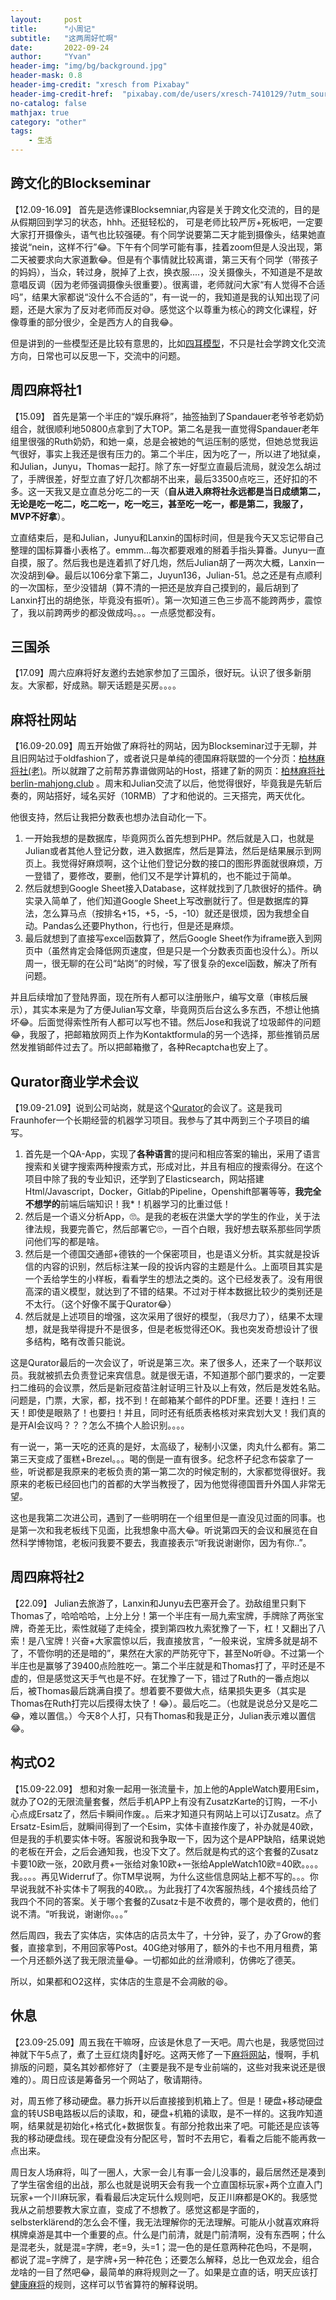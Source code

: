 ```yaml
---
layout:     post
title:      "小周记"
subtitle:   "这两周好忙啊"
date:       2022-09-24
author:     "Yvan"
header-img: "img/bg/background.jpg"
header-mask: 0.8
header-img-credit: "xresch from Pixabay"
header-img-credit-href:  "pixabay.com/de/users/xresch-7410129/?utm_source=link-attribution&utm_medium=referral&utm_campaign=image&utm_content=3041437"
no-catalog: false
mathjax: true
category: "other"
tags:
    - 生活
---
```


## 跨文化的Blockseminar
【12.09-16.09】 首先是选修课Blocksemniar,内容是关于跨文化交流的，目的是从假期回到学习的状态，hhh。还挺轻松的， 可是老师比较严厉+死板吧，一定要大家打开摄像头，语气也比较强硬。有个同学说要第二天才能到摄像头，结果她直接说“nein，这样不行”😂。下午有个同学可能有事，挂着zoom但是人没出现，第二天被要求向大家道歉😂。但是有个事情就比较离谱，第三天有个同学（带孩子的妈妈），当众，转过身，脱掉了上衣，换衣服....，没关摄像头，不知道是不是故意唱反调（因为老师强调摄像头很重要）。很离谱，老师就问大家“有人觉得不合适吗”，结果大家都说“没什么不合适的”，有一说一的，我知道是我的认知出现了问题，还是大家为了反对老师而反对😅。感觉这个以尊重为核心的跨文化课程，好像尊重的部分很少，全是西方人的自我😂。

但是讲到的一些模型还是比较有意思的，比如[四耳模型](https://upwikizh.top/wiki/Four-sides_model)，不只是社会学跨文化交流方向，日常也可以反思一下，交流中的问题。

## 周四麻将社1
【15.09】 首先是第一个半庄的“娱乐麻将”，抽签抽到了Spandauer老爷爷老奶奶组合，就很顺利地50800点拿到了大TOP。第二名是我一直觉得Spandauer老年组里很强的Ruth奶奶，和她一桌，总是会被她的气运压制的感觉，但她总觉我运气很好，事实上我还是很有压力的。第二个半庄，因为吃了一，所以进了地狱桌，和Julian，Junyu，Thomas一起打。除了东一好型立直最后流局，就没怎么胡过了，手牌很差，好型立直了好几次都胡不出来，最后33500点吃三，还好扣的不多。这一天我又是立直总分吃二的一天（**自从进入麻将社永远都是当日成绩第二，无论是吃一吃二，吃二吃一，吃一吃三，甚至吃一吃一，都是第二，我服了，MVP不好拿**）。

立直结束后，是和Julian，Junyu和Lanxin的国标时间，但是我今天又忘记带自己整理的国标算番小表格了。emmm...每次都要艰难的掰着手指头算番。Junyu一直自摸，服了。然后我也是连着抓了好几炮，然后Julian胡了一两次大概，Lanxin一次没胡到😂。最后以106分拿下第二，Juyun136，Julian-51。总之还是有点顺利的一次国标，至少没错胡（算不清的一把还是放弃自己摸到的，最后胡到了Lanxin打出的胡绝张，毕竟没有振听）。第一次知道三色三步高不能跨两步，震惊了，我以前跨两步的都没做成吗。。。一点感觉都没有。

## 三国杀
【17.09】周六应麻将好友邀约去她家参加了三国杀，很好玩。认识了很多新朋友。大家都，好成熟。聊天话题是买房。。。。

## 麻将社网站
【16.09-20.09】周五开始做了麻将社的网站，因为Blockseminar过于无聊，并且旧网站过于oldfashion了，或者说只是单纯的德国麻将联盟的一个分页：[柏林麻将社(老)](http://dmjl.de/dmjl-regional/berlin-mah-jongg-club/)。所以就蹭了之前帮苏靠谱做网站的Host，搭建了新的网页：[柏林麻将社](http://berlin-mahjong.club/) [berlin-mahjong.club](http://berlin-mahjong.club/) 。周末和Julian交流了以后，他觉得很好，毕竟我是先斩后奏的，网站搭好，域名买好（10RMB）了才和他说的。三天搭完，两天优化。

他很支持，然后让我把分数表也想办法自动化一下。
1. 一开始我想的是数据库，毕竟网页么首先想到PHP。然后就是入口，也就是Julian或者其他人登记分数，进入数据库，然后是算法，然后是结果展示到网页上。我觉得好麻烦啊，这个让他们登记分数的接口的图形界面就很麻烦，万一登错了，要修改，要删，他们又不是学计算机的，也不能过于简单。
2. 然后就想到Google Sheet接入Database，这样就找到了几款很好的插件。确实录入简单了，他们知道Google Sheet上写改删就行了。但是数据库的算法，怎么算马点（按排名+15，+5，-5，-10）就还是很烦，因为我想全自动。Pandas么还要Phython，行也行，但是还是麻烦。
3. 最后就想到了直接写excel函数算了，然后Google Sheet作为iframe嵌入到网页中（虽然肯定会降低网页速度，但是只是一个分数表页面也没什么）。所以周一，很无聊的在公司“站岗”的时候，写了很复杂的excel函数，解决了所有问题。

并且后续增加了登陆界面，现在所有人都可以注册账户，编写文章（审核后展示），其实本来是为了方便Julian写文章，毕竟网页后台这么多东西，不想让他搞坏😂。后面觉得索性所有人都可以写也不错。然后Jose和我说了垃圾邮件的问题😂，我服了，把邮箱放网页上作为Kontaktformula的另一个选择，那些推销员居然发推销邮件过去了。所以把邮箱撤了，各种Recaptcha也安上了。

## Qurator商业学术会议
【19.09-21.09】说到公司站岗，就是这个[Qurator](https://qurator.ai/)的会议了。这是我司Fraunhofer一个长期经营的机器学习项目。我参与了其中两到三个子项目的编写。
1. 首先是一个QA-App，实现了**各种语言**的提问和相应答案的输出，采用了语言搜索和关键字搜索两种搜索方式，形成对比，并且有相应的搜索得分。在这个项目中除了我的专业知识，还学到了Elasticsearch，网站搭建Html/Javascript，Docker，Gitlab的Pipeline，Openshift部署等等，**我完全不想学的**前端后端知识！我*！机器学习的比重过低！
2. 然后是一个语义分析App，🙄。是我的老板在洪堡大学的学生的作业，关于法律法规，我要完善它，然后部署它🙄，一百个白眼，我好想去联系那些同学质问他们写的都是啥。
3. 然后是一个德国交通部+德铁的一个保密项目，也是语义分析。其实就是投诉信的内容的识别，然后标注某一段的投诉内容的主题是什么。上面项目其实是一个丢给学生的小样板，看看学生的想法之类的。这个已经发表了。没有用很高深的语义模型，就达到了不错的结果。不过对于样本数据比较少的类别还是不太行。（这个好像不属于Qurator😂）
4. 然后就是上述项目的增强，这次采用了很好的模型，（我尽力了），结果不太理想，就是我举得提升不是很多，但是老板觉得还OK。我也突发奇想设计了很多结构，略有改善只能说。

这是Qurator最后的一次会议了，听说是第三次。来了很多人，还来了一个联邦议员。我就被抓去负责登记来宾信息。就是很无语，不知道那个部门要求的，一定要扫二维码的会议票，然后是新冠疫苗注射证明三针及以上有效，然后是发姓名贴。问题是，门票，大家，都，找不到！在邮箱某个邮件的PDF里。还要！连扫！三天！即使是眼熟了！也要扫！并且，同时还有纸质表格核对来宾划大叉！我们真的是开AI会议吗？？？怎么不搞个人脸识别。。。。

有一说一，第一天吃的还真的是好，太高级了，秘制小汉堡，肉丸什么都有。第二第三天变成了蛋糕+Brezel。。。喝的倒是一直有很多。纪念杯子纪念布袋拿了一些，听说都是我原来的老板负责的第一第二次的时候定制的，大家都觉得很好。我原来的老板已经回也门的首都的大学当教授了，因为他觉得德国晋升外国人非常无望。

这也是我第二次进公司，遇到了一些明明在一个组里但是一直没见过面的同事。也是第一次和我老板线下见面，比我想象中高大😂。听说第四天的会议和展览在自然科学博物馆，老板问我要不要去，我直接表示“听我说谢谢你，因为有你..”。

## 周四麻将社2
【22.09】 Julian去旅游了，Lanxin和Junyu去巴塞开会了。劲敌组里只剩下Thomas了，哈哈哈哈，上分上分！第一个半庄有一局九索宝牌，手牌除了两张宝牌，奇差无比，索性就碰了走纯全，摸到第四枚九索犹豫了一下，杠！又翻出了八索！是八宝牌！兴奋+大家震惊以后，我直接放言，“一般来说，宝牌多就是胡不了，不管你明的还是暗的”，果然在大家的严防死守下，甚至No听😅。不过第一个半庄也是赢够了39400点险胜吃一。第二个半庄就是和Thomas打了，平时还是不虚的，但是感觉这天手气也是不好。在犹豫了一下，错过了Ruth的一番点炮以后，被Thomas最后跳满自摸了。想着要不要做大点，结果损失更多（其实是Thomas在Ruth打完以后摸得太快了！😂）。最后吃二。（也就是说总分又是吃二😂，难以置信。）今天8个人打，只有Thomas和我是正分，Julian表示难以置信😂。

## 构式O2
【15.09-22.09】 想和对象一起用一张流量卡，加上他的AppleWatch要用Esim，就办了O2的无限流量套餐，然后手机APP上有没有ZusatzKarte的订购，一不小心点成Ersatz了，然后卡瞬间作废。。后来才知道只有网站上可以订Zusatz。点了Ersatz-Esim后，就瞬间得到了一个Esim，实体卡直接作废了，补办就是40欧，但是我的手机要实体卡呀。客服说和我争取一下，因为这个是APP缺陷，结果说她的老板在开会，之后会通知我，也没下文了。然后就是构式的这个套餐的Zusatz卡要10欧一张，20欧月费+一张给对象10欧+一张给AppleWatch10欧=40欧。。。。我。。。。再见Widerruf了。你TM早说啊，为什么这些信息网站上都不写的。。。你早说我就不补实体卡了啊我的40欧。。为此我打了4次客服热线，4个接线员给了我四个不同的答案。关于哪个套餐的Zusatz卡是不收费的，哪个是收费的，他们说不清。“听我说，谢谢你。。。”

然后周四，我去了实体店，实体店的店员太牛了，十分钟，妥了，办了Grow的套餐，直接拿到，不用回家等Post。40G绝对够用了，额外的卡也不用月租费，第一个月还额外送了我无限流量😂。一切都如此的丝滑顺利，仿佛吃了德芙。

所以，如果都和O2这样，实体店的生意是不会凋敝的😆。

## 休息
【23.09-25.09】周五我在干嘛呀，应该是休息了一天吧。周六也是，我感觉回过神就下午5点了，煮了土豆红烧肉🤪好吃。这两天修了一下[麻将网站](http://berlin-mahjong.club/)，慢啊，手机排版的问题，莫名其妙都修好了（主要是我不是专业前端的，这些对我来说还是很难的）。周日应该是筹备另一个网站了，敬请期待。

对，周五修了移动硬盘。暴力拆开以后直接接到机箱上了。但是！硬盘+移动硬盘盒的转USB电路板以后的读取，和，硬盘+机箱的读取，是不一样的。这我咋知道啊，结果就是初始化+格式化+数据恢复。有部分抢救出来了吧。可能还是应该等我的移动硬盘线。现在硬盘没有分配区号，暂时不去用它，看看之后能不能再救一点出来。

周日友人场麻将，叫了一圈人，大家一会儿有事一会儿没事的，最后居然还是凑到了学生宿舍组的出战，那么也就是说明天会有我一个立直国标玩家+两个立直入门玩家+一个川麻玩家，看看最后决定玩什么规则吧，反正川麻都是OK的。我感觉我从之前想要教大家立直，变成了不想教了。感觉这都是字面的，selbsterklärend的怎么会不懂，我无法理解你的无法理解。可能从小就喜欢麻将棋牌桌游是其中一个重要的点。什么是门前清，就是门前清啊，没有东西啊；什么是混老头，就是混=字牌，老=9，头=1；混一色的是任意两种花色吗，不是啊，都说了混=字牌了，是字牌+另一种花色；还要怎么解释，总比一色双龙会，组合龙啥的一目了然吧😂，最简单的麻将规则之一了。如果是立直的话，明天应该打[健康麻将](http://mahjong-ya.com/kenko/wp-content/uploads/2019/11/17671eb5b375f1e567579af15e910a24.pdf)的规则，这样可以节省算符的解释说明。
